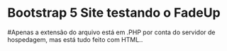 # Bootstrap 5 Site testando o FadeUp

#Apenas a extensão do arquivo está em .PHP por conta do servidor de hospedagem, mas está tudo feito com HTML..
